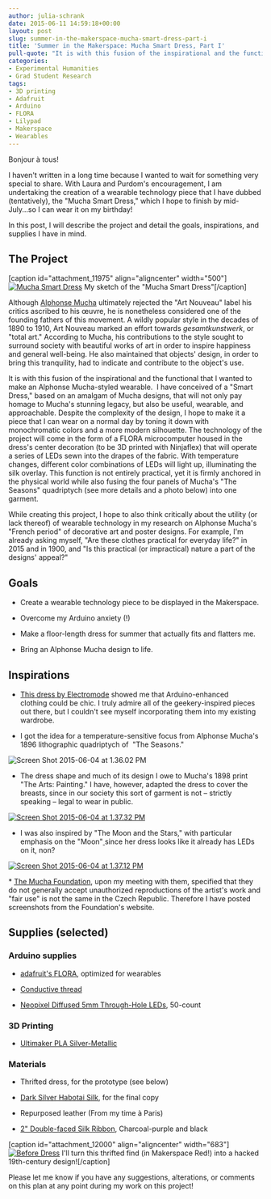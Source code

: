 ```yaml
---
author: julia-schrank
date: 2015-06-11 14:59:18+00:00
layout: post
slug: summer-in-the-makerspace-mucha-smart-dress-part-i
title: 'Summer in the Makerspace: Mucha Smart Dress, Part I'
pull-quote: "It is with this fusion of the inspirational and the functional that I wanted to make an Alphonse Mucha-styled wearable."
categories:
- Experimental Humanities
- Grad Student Research
tags:
- 3D printing
- Adafruit
- Arduino
- FLORA
- Lilypad
- Makerspace
- Wearables
---
```


Bonjour à tous!


I haven't written in a long time because I wanted to wait for something very special to share. With Laura and Purdom's encouragement, I am undertaking the creation of a wearable technology piece that I have dubbed (tentatively), the "Mucha Smart Dress," which I hope to finish by mid-July...so I can wear it on my birthday!

In this post, I will describe the project and detail the goals, inspirations, and supplies I have in mind.


## The Project


[caption id="attachment_11975" align="aligncenter" width="500"][![Mucha Smart Dress](http://scholarslab.org/wp-content/uploads/2015/05/Mucha-Smart-Dress-1024x981.jpg)](http://scholarslab.org/wp-content/uploads/2015/05/Mucha-Smart-Dress.jpg) My sketch of the "Mucha Smart Dress"[/caption]

Although [Alphonse Mucha](http://www.muchafoundation.org/gallery/browse-works/object_type/posters/object/80) ultimately rejected the "Art Nouveau" label his critics ascribed to his œuvre, he is nonetheless considered one of the founding fathers of this movement. A wildly popular style in the decades of 1890 to 1910, Art Nouveau marked an effort towards _gesamtkunstwerk_, or "total art." According to Mucha, his contributions to the style sought to surround society with beautiful works of art in order to inspire happiness and general well-being. He also maintained that objects' design, in order to bring this tranquility, had to indicate and contribute to the object's use.

It is with this fusion of the inspirational and the functional that I wanted to make an Alphonse Mucha-styled wearable.  I have conceived of a "Smart Dress," based on an amalgam of Mucha designs, that will not only pay homage to Mucha's stunning legacy, but also be useful, wearable, and approachable. Despite the complexity of the design, I hope to make it a piece that I can wear on a normal day by toning it down with monochromatic colors and a more modern silhouette. The technology of the project will come in the form of a FLORA microcomputer housed in the dress's center decoration (to be 3D printed with Ninjaflex) that will operate a series of LEDs sewn into the drapes of the fabric. With temperature changes, different color combinations of LEDs will light up, illuminating the silk overlay. This function is not entirely practical, yet it is firmly anchored in the physical world while also fusing the four panels of Mucha's "The Seasons" quadriptych (see more details and a photo below) into one garment.

While creating this project, I hope to also think critically about the utility (or lack thereof) of wearable technology in my research on Alphonse Mucha's "French period" of decorative art and poster designs. For example, I'm already asking myself, "Are these clothes practical for everyday life?" in 2015 and in 1900, and "Is this practical (or impractical) nature a part of the designs' appeal?"


## Goals





	
  * Create a wearable technology piece to be displayed in the Makerspace.

	
  * Overcome my Arduino anxiety (!)

	
  * Make a floor-length dress for summer that actually fits and flatters me.

	
  * Bring an Alphonse Mucha design to life.




## Inspirations





	
  * [This dress by Electromode](http://fashioningtech.com/profiles/blogs/electromodewearable-tech) showed me that Arduino-enhanced clothing could be chic. I truly admire all of the geekery-inspired pieces out there, but I couldn't see myself incorporating them into my existing wardrobe.

	
  * I got the idea for a temperature-sensitive focus from Alphonse Mucha's 1896 lithographic quadriptych of  "The Seasons."


![Screen Shot 2015-06-04 at 1.36.02 PM](http://scholarslab.org/wp-content/uploads/2015/05/Screen-Shot-2015-06-04-at-1.36.02-PM.png)



	
  * The dress shape and much of its design I owe to Mucha's 1898 print "The Arts: Painting." I have, however, adapted the dress to cover the breasts, since in our society this sort of garment is not – strictly speaking – legal to wear in public.


[![Screen Shot 2015-06-04 at 1.37.32 PM](http://scholarslab.org/wp-content/uploads/2015/05/Screen-Shot-2015-06-04-at-1.37.32-PM.png)](http://scholarslab.org/wp-content/uploads/2015/05/Screen-Shot-2015-06-04-at-1.37.32-PM.png)



	
  * I was also inspired by "The Moon and the Stars," with particular emphasis on the "Moon"[ ](http://www.muchafoundation.org/gallery/search-works/display/results/object/156)since her dress looks like it already has LEDs on it, non?


[![Screen Shot 2015-06-04 at 1.37.12 PM](http://scholarslab.org/wp-content/uploads/2015/05/Screen-Shot-2015-06-04-at-1.37.12-PM.png)](http://scholarslab.org/wp-content/uploads/2015/05/Screen-Shot-2015-06-04-at-1.37.12-PM.png)

* [The Mucha Foundation](http://muchafoundation.org), upon my meeting with them, specified that they do not generally accept unauthorized reproductions of the artist's work and "fair use" is not the same in the Czech Republic. Therefore I have posted screenshots from the Foundation's website.


## Supplies (selected)




### Arduino supplies





	
  * [adafruit's FLORA](https://www.adafruit.com/products/659), optimized for wearables

	
  * [Conductive thread](https://www.sparkfun.com/products/11791)

	
  * [Neopixel Diffused 5mm Through-Hole LEDs](http://www.adafruit.com/products/1938), 50-count




### 3D Printing





	
  * [Ultimaker PLA Silver-Metallic](http://fbrc8.com/collections/ultimaker-filament/products/ultimaker-pla-silver-metallic)




### Materials





	
  * Thrifted dress, for the prototype (see below)

	
  * [Dark Silver Habotai Silk](http://www.moodfabrics.com/dark-silver-china-silk-habotai-pv2000-192.html), for the final copy

	
  * Repurposed leather (From my time à Paris)

	
  * [2" Double-faced Silk Ribbon](http://www.mjtrim.com/silk/50mm-double-faced-silk-ribbon#sthash.4rVqAzGb.dpbs), Charcoal-purple and black


[caption id="attachment_12000" align="aligncenter" width="683"][![Before Dress](http://scholarslab.org/wp-content/uploads/2015/05/Before-Dress-683x1024.jpg)](http://scholarslab.org/wp-content/uploads/2015/05/Before-Dress.jpg) I'll turn this thrifted find (in Makerspace Red!) into a hacked 19th-century design![/caption]

Please let me know if you have any suggestions, alterations, or comments on this plan at any point during my work on this project!
